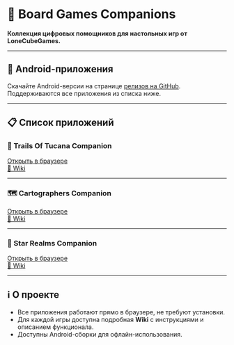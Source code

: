 # 🎯 Board Games Companions  
**Коллекция цифровых помощников для настольных игр от LoneCubeGames.**

---

## 📱 Android-приложения

Скачайте Android-версии на странице [релизов на GitHub](https://github.com/LoneCubeGames/board-games-apps/releases).  
Поддерживаются все приложения из списка ниже.

---

## 📋 Список приложений

### 🎲 Trails Of Tucana Companion  
[Открыть в браузере](https://lonecubegames.github.io/board-games-apps/trails-of-tucana-companion)  
[📖 Wiki](https://github.com/LoneCubeGames/board-games-apps/wiki/Trails-Of-Tucana-Companion)

---

### 🗺️ Cartographers Companion  
[Открыть в браузере](https://lonecubegames.github.io/board-games-apps/cartographers-companion)  
[📖 Wiki](https://github.com/LoneCubeGames/board-games-apps/wiki/Cartographers-Companion)

---

### 🚀 Star Realms Companion  
[Открыть в браузере](https://lonecubegames.github.io/board-games-apps/star-realms-companion)  
[📖 Wiki](https://github.com/LoneCubeGames/board-games-apps/wiki/Star-Realms-Companion)

---

## ℹ️ О проекте

- Все приложения работают прямо в браузере, не требуют установки.  
- Для каждой игры доступна подробная **Wiki** с инструкциями и описанием функционала.  
- Доступны Android-сборки для офлайн-использования.
